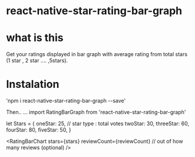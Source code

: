 # react-native-star-rating-bar-graph

# what is this

Get your ratings displayed in bar graph with average rating from total stars (1 star , 2 star .... ,5stars).

# Instalation

'npm i react-native-star-rating-bar-graph --save'

Then..
...
import RatingBarGraph from 'react-native-star-rating-bar-graph'

let Stars = {
oneStar: 25, // star type : total votes
twoStar: 30,
threeStar: 60,
fourStar: 80,
fiveStar: 50,
}

<RatingBarChart
stars={stars}
reviewCount={reviewCount} // out of how many reviews (optional)
/>
